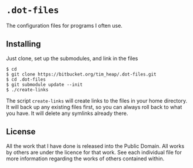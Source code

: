 `.dot-files`
============

The configuration files for programs I often use.

Installing
----------

Just clone, set up the submodules, and link in the files

	$ cd
	$ git clone https://bitbucket.org/tim_heap/.dot-files.git
	$ cd .dot-files
	$ git submodule update --init
	$ ./create-links

The script `create-links` will create links to the files in your home
directory. It will back up any existing files first, so you can always roll
back to what you have. It will delete any symlinks already there.

License
-------

All the work that I have done is released into the Public Domain. All works by
others are under the licence for that work. See each individual file for more
information regarding the works of others contained within.
